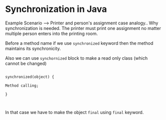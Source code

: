 # Synchronization in Java
Example Scenario --> Printer and person's assignment case analogy.. Why synchronization is needed. The printer must print one assignment no matter multiple person enters into the printing room.

Before a method name if we use `synchronized` keyword then the method maintains its synchronicity.



Also we can use `synchornized` block to make a read only class (which cannot be changed)




``` 

synchronized(object) { 

Method calling; 

} 

 

``` 

In that case we have to make the object `final` using `final` keyword. 